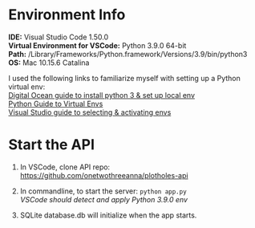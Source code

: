 # Environment Info
**IDE:**  Visual Studio Code 1.50.0\
**Virtual Environment for VSCode:**  Python 3.9.0 64-bit \
**Path:**  /Library/Frameworks/Python.framework/Versions/3.9/bin/python3 \
**OS:** Mac 10.15.6 Catalina 

I used the following links to familiarize myself with setting up a Python virtual env: \
[Digital Ocean guide to install python 3 & set up local env](https://www.digitalocean.com/community/tutorials/how-to-install-python-3-and-set-up-a-local-programming-environment-on-macos) \
[Python Guide to Virtual Envs](https://docs.python-guide.org/dev/virtualenvs/)\
[Visual Studio guide to selecting & activating envs](https://code.visualstudio.com/docs/python/environments#_select-and-activate-an-environment)

# Start the API
1)  In VSCode, clone API repo:
https://github.com/onetwothreeanna/plotholes-api

2)  In commandline, to start the server:
``` python app.py ``` \
_VSCode should detect and apply Python 3.9.0 env_

3) SQLite database.db will initialize when the app starts.
